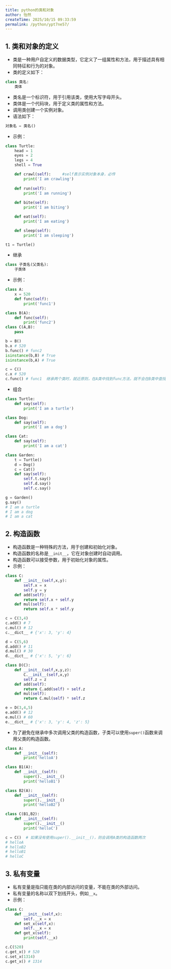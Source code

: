 ```yaml
---
title: python的类和对象
author: 怡然
createTime: 2025/10/15 09:33:59
permalink: /python/ypt7ne57/
---
```


## 1. 类和对象的定义
- 类是一种用户自定义的数据类型，它定义了一组属性和方法，用于描述具有相同特征和行为的对象。
- 类的定义如下：
```python
class 类名:
    类体
```
- 类名是一个标识符，用于引用该类，使用大写字母开头。
- 类体是一个代码块，用于定义类的属性和方法。
- 调用类创建一个实例对象。
- 语法如下：
```python
对象名 = 类名()
```
- 示例：
```python
class Turtle:
    head = 1
    eyes = 2
    legs = 4
    shell = True

    def crawl(self):     #self表示实例对象本身，必传
        print('I am crawling')
    
    def run(self):
        print('I am running')
    
    def bite(self):
        print('I am biting')

    def eat(self):
        print('I am eating')

    def sleep(self):
        print('I am sleeping')

t1 = Turtle() 
```  

- 继承
```python
class 子类名(父类名):
    子类体
```
- 示例：
```python
class A:
    x = 520
    def func(self):
        print('func1')

class B(A):
    def func(self):
        print('func2')
class C(A,B):
    pass

b = B()
b.x # 520
b.func() # func2
isinstance(b,B) # True
isinstance(b,A) # True

c = C()
c.x # 520
c.func() # func1  继承两个类时，就近原则，在A类中找到func方法，就不会在B类中查找，如果A中没有，才会在B类中查找
```

- 组合
```python 
class Turtle:
    def say(self):
        print('I am a turtle')

class Dog:
    def say(self):
        print('I am a dog')

class Cat:
    def say(self):
        print('I am a cat')

class Garden:
    t = Turtle()
    d = Dog()
    c = Cat()
    def say(self):
        self.t.say()
        self.d.say()
        self.c.say()

g = Garden()
g.say()
# I am a turtle
# I am a dog
# I am a cat
```

## 2. 构造函数
- 构造函数是一种特殊的方法，用于创建和初始化对象。
- 构造函数的名称是`__init__`，它在对象创建时自动调用。
- 构造函数可以接受参数，用于初始化对象的属性。
- 示例：
```python
class C:
    def __init__(self,x,y):
        self.x = x
        self.y = y
    def add(self):
        return self.x + self.y
    def mul(self):
        return self.x * self.y

c = C(3,4)
c.add() # 7
c.mul() # 12
c.__dict__ # {'x': 3, 'y': 4}

d = C(5,6)
d.add() # 11
d.mul() # 30
d.__dict__ # {'x': 5, 'y': 6}

class D(C):
    def __init__(self,x,y,z):
        C.__init__(self,x,y)
        self.z = z
    def add(self):
        return C.add(self) + self.z
    def mul(self):
        return C.mul(self) * self.z

e = D(3,4,5)
e.add() # 12
e.mul() # 60
e.__dict__ # {'x': 3, 'y': 4, 'z': 5}
```

- 为了避免在继承中多次调用父类的构造函数，子类可以使用`super()`函数来调用父类的构造函数。
```python 
class A:
    def __init__(self):
        print('helloA')

class B1(A):
    def __init__(self):
        super().__init__()
        print('helloB1')

class B2(A):
    def __init__(self):
        super().__init__()
        print('helloB2')

class C(B1,B2):
    def __init__(self):
        super().__init__()
        print('helloC')

c = C()  # 如果没有使用super().__init__()，则会调用A类的构造函数两次
# helloA
# helloB2
# helloB1
# helloC
```

## 3. 私有变量
- 私有变量是指只能在类的内部访问的变量，不能在类的外部访问。
- 私有变量的名称以双下划线开头，例如`__x`。
- 示例：
```python
class C:
    def __init__(self,x):
        self.__x = x
    def set_x(self,x):
        self.__x = x
    def get_x(self):
        print(self.__x)

c.C(520)
c.get_x() # 520
c.set_x(1314)
c.get_x() # 1314
```

